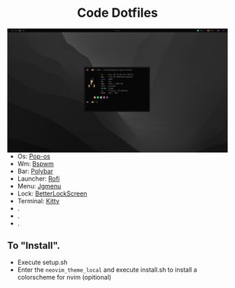 <h1 align="center">Code Dotfiles</h1>

<img src="Dotfiles_Images/screen.png" align="left" width="508">

- Os: [Pop-os](https://pop.system76.com/)
- Wm: [Bspwm](https://github.com/baskerville/bspwm)
- Bar: [Polybar](https://github.com/polybar/polybar)
- Launcher: [Rofi](https://github.com/davatorium/rofi)
- Menu: [Jgmenu](https://github.com/johanmalm/jgmenu)
- Lock: [BetterLockScreen](https://github.com/betterlockscreen/betterlockscreen)
- Terminal: [Kitty](https://sw.kovidgoyal.net/kitty/)
- .
- .
- .


<h2 align="left">To "Install".</h2>

- Execute setup.sh
- Enter the `neovim_theme_local` and execute install.sh to install a colorscheme for nvim (opitional)

